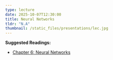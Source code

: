 ```yaml
---
type: lecture
date: 2025-10-07T12:30:00
title: Neural Networks
tldr: "N.A"
thumbnail: /static_files/presentations/lec.jpg
---
```

**Suggested Readings:**
- [Chapter 6: Neural Networks](https://web.stanford.edu/~jurafsky/slp3/6.pdf)
